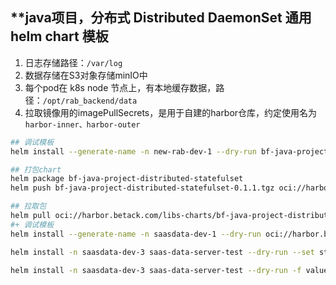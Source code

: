 ## **java项目，分布式 Distributed DaemonSet 通用 helm chart 模板

1. 日志存储路径：`/var/log`
2. 数据存储在S3对象存储minIO中
3. 每个pod在 k8s node 节点上，有本地缓存数据，路径：`/opt/rab_backend/data`
4. 拉取镜像用的imagePullSecrets，是用于自建的harbor仓库，约定使用名为`harbor-inner、harbor-outer`

```bash
## 调试模板
helm install --generate-name -n new-rab-dev-1 --dry-run bf-java-project-distributed-statefulset

## 打包chart
helm package bf-java-project-distributed-statefulset
helm push bf-java-project-distributed-statefulset-0.1.1.tgz oci://harbor.betack.com/libs-charts

## 拉取包
helm pull oci://harbor.betack.com/libs-charts/bf-java-project-distributed-statefulset --version 0.1.1
#+ 调试模板
helm install --generate-name -n saasdata-dev-1 --dry-run oci://harbor.betack.com/libs-charts/bf-java-project-distributed-statefulset --version 0.1.1

helm install -n saasdata-dev-3 saas-data-server-test --dry-run --set storage.storageEnable=true,storage.isCreateCachePVC=true,storage.isMountCachePV=true,namespacePrefix=saasdata,nameOverride=saas-data-server-test bf-java-project-distributed-statefulset

helm install -n saasdata-dev-3 saas-data-server-test --dry-run -f values.yaml oci://harbor.betack.com/libs-charts/bf-java-project-distributed-statefulset --version 0.1.0




```
